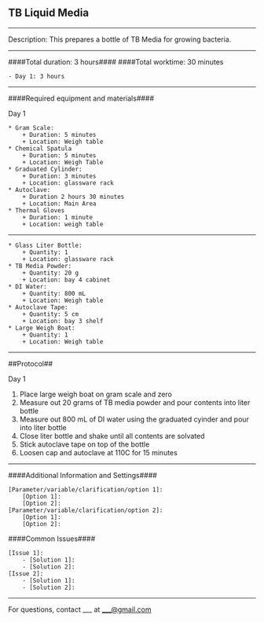 
TB Liquid Media
--------------
- - - - - - - - - - - - - - - - - - - - - - - - - - - - - - - - - - - - - - - - - - - -
Description: This prepares a bottle of TB Media for growing bacteria.

- - - - - - - - - - - - - - - - - - - - - - - - - - - - - - - - - - - - - - - - - - - -
####Total duration: 3 hours####
####Total worktime: 30 minutes

    - Day 1: 3 hours

    
- - - - - - - - - - - - - - - - - - - - - - - - - - - - - - - - - - - - - - - - - - - -

####Required equipment and materials####

Day 1

	* Gram Scale:
		+ Duration: 5 minutes
		+ Location: Weigh table
	* Chemical Spatula
		+ Duration: 5 minutes
		+ Location: Weigh Table
	* Graduated Cylinder:
		+ Duration: 3 minutes
		+ Location: glassware rack
	* Autoclave:
		+ Duration 2 hours 30 minutes
		+ Location: Main Area
	* Thermal Gloves
		+ Duration: 1 minute
		+ Location: weigh table
  
------

    * Glass Liter Bottle:
        + Quantity: 1
        + Location: glassware rack
    * TB Media Powder:
        + Quantity: 20 g
        + Location: bay 4 cabinet
	* DI Water:
		+ Quantity: 800 mL
		+ Location: Weigh table
	* Autoclave Tape:
		+ Quantity: 5 cm
		+ Location: bay 3 shelf
	* Large Weigh Boat:
		+ Quantity: 1
		+ Location: Weigh table


- - - - - - - - - - - - - - - - - - - - - - - - - - - - - - - - - - - - - - - - - - - - 

##Protocol##

Day 1

1. Place large weigh boat on gram scale and zero
2. Measure out 20 grams of TB media powder and pour contents into liter bottle
3. Measure out 800 mL of DI water using the graduated cyinder and pour into liter bottle
4. Close liter bottle and shake until all contents are solvated
5. Stick autoclave tape on top of the bottle
6. Loosen cap and autoclave at 110C for 15 minutes


- - - - - - - - - - - - - - - - - - - - - - - - - - - - - - - - - - - - - - - - - - - - 
    
    
####Additional Information and Settings####

    [Parameter/variable/clarification/option 1]:
        [Option 1]:
        [Option 2]:
    [Parameter/variable/clarification/option 2]:
        [Option 1]:
        [Option 2]:


####Common Issues####

    [Issue 1]:
        - [Solution 1]:
        - [Solution 2]:
    [Issue 2]:
        - [Solution 1]:
        - [Solution 2]:
- - - - - - - - - - - - - - - - - - - - - - - - - - - - - - - - - - - - - - - - - - - - 
       
For questions, contact ___ at ___@gmail.com    
